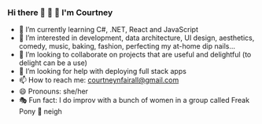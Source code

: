 ### Hi there 👋 🦄 🍦 I'm Courtney

- 🌱 I’m currently learning C#, .NET, React and JavaScript
- 👀 I’m interested in development, data architecture, UI design, aesthetics, comedy, music, baking, fashion, perfecting my at-home dip nails...
- 👯 I’m looking to collaborate on projects that are useful and delightful (to delight can be a use)
- 🤔 I’m looking for help with deploying full stack apps
- 📫 How to reach me: courtneynfairall@gmail.com
- 😄 Pronouns: she/her
- 🎭 Fun fact: I do improv with a bunch of women in a group called Freak Pony 🦄 neigh
